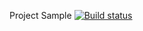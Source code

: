 Project Sample [![Build status](https://ci.appveyor.com/api/projects/status/dx8djjn0167edd49?svg=true)](https://ci.appveyor.com/project/Vladanna/testci-cd)
